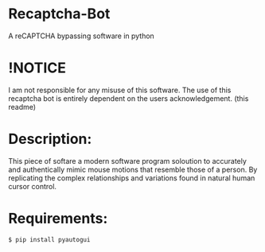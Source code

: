 # Recaptcha-Bot
A reCAPTCHA bypassing software in python 

# !NOTICE 
I am not responsible for any misuse of this software. The use of this recaptcha bot is entirely dependent on the users acknowledgement. (this readme)

# Description:
This piece of softare a modern software program soloution to accurately and authentically mimic mouse motions that resemble those of a person. By replicating the complex relationships and variations found in natural human cursor control.

# Requirements:

```bash
$ pip install pyautogui
